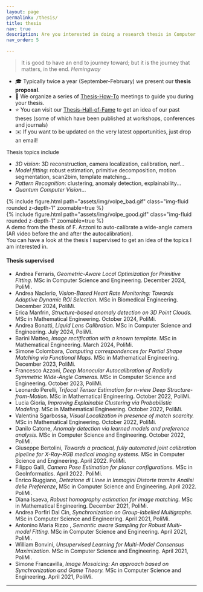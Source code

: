 ```yaml
---
layout: page
permalink: /thesis/
title: thesis 
nav: true
description: Are you interested in doing a research thesis in Computer Vision?
nav_order: 5

---
```

> It is good to have an end to journey toward; but it is the journey that matters, in the end. _Hemingway_

- :mortar_board: Typically twice a year (September-February) we present our **thesis proposal**.
- :pushpin: We organize a series of <a href="/tht">Thesis-How-To</a> meetings to guide you during your thesis.
- :star: You can visit our <a href="/thof">Thesis-Hall-of-Fame</a>  to get an idea of our past theses (some of which have been published at workshops, conferences and journals)
- :envelope: If you want to be updated on the very latest opportunities, just drop an email!


Thesis topics include
* _3D vision_: 3D reconstruction, camera localization, calibration, nerf...
* _Model fitting_: robust estimation, primitive decomposition, motion segmentation, scan2bim, template matching...
* _Pattern Recognition_: clustering, anomaly detection, explainability...
* _Quantum Computer Vision_...

<div class="row justify-content-sm-center">
    <div class="col-sm-6 mt-3 mt-md-0">
      {% include figure.html path="assets/img/volpe_bad.gif" class="img-fluid rounded z-depth-1" zoomable=true %} 
    </div>
    <div class="col-sm-6 mt-3 mt-md-0">
        {% include figure.html path="assets/img/volpe_good.gif" class="img-fluid rounded z-depth-1" zoomable=true %}
    </div>
    <div class="caption">
         A demo from the thesis of F. Azzoni to auto-calibrate a wide-angle camera (AR video before the and after the autocalibration).
    </div> 
</div>
You can have a look at the thesis I supervised to get an idea of the topics I am interested in.

#### Thesis supervised 

* Andrea Ferraris, _Geometric-Aware Local Optimization for Primitive Fitting_. MSc in Computer Science and Engineering. December 2024, PoliMi.
* Andrea Naclerio, _Vision-Based Heart Rate Monitoring: Towards Adaptive Dynamic ROI Selection._ MSc in Biomedical Engineering. December 2024, PoliMi.
* Erica Manfrin, _Structure-based anomaly detection on 3D Point Clouds._ MSc in Mathematical Engineering. October 2024, PoliMi.
* Andrea Bonatti, _Liquid Lens Calibration._  MSc in Computer Science and Engineering. July 2024, PoliMi. 
* Barini Matteo, _Image rectification with a known template._  MSc in Mathematical Engineering. March 2024, PoliMi. 
* Simone Colombara, _Computing correspondences for Partial Shape Matching via Functional Maps._  MSc in Mathematical Engineering. December 2023, PoliMi.
* Francesco Azzoni, _Deep Monocular Autocalibration of Radially Symmetric Wide-Angle Cameras._  MSc in Computer Science and Engineering. October 2023, PoliMi.
* Leonardo Perelli, _Trifocal Tensor Estimation for n-view Deep Structure-from-Motion._ MSc  in Mathematical Engineering. October 2022, PoliMi.
* Lucia Gioria, _Improving Explainable Clustering via Probabilistic Modeling._ MSc  in Mathematical Engineering. October 2022, PoliMi.
* Valentina Sgarbossa, _Visual Localization in presence of match scarcity._ MSc  in Mathematical Engineering. October 2022, PoliMi.
* Danilo Catone, _Anomaly detection via learned models and preference analysis._  MSc in Computer Science and Engineering. October 2022, PoliMi.
* Giuseppe Bertolini, _Towards a practical, fully automated joint calibration pipeline for X-Ray-RGB medical imaging systems._ MSc in Computer Science and Engineering. April 2022. PoliMi.
* Filippo Galli, _Camera Pose Estimation for planar configurations._ MSc in GeoInformatics. April 2022. PoliMi.
* Enrico Ruggiano, _Detezione di Linee in Immagini Distorte tramite Analisi delle Preferenze_, MSc in Computer Science and Engineering. April 2022. PoliMi.
* Diana Isaeva, _Robust homography estimation for image matching._ MSc in Mathematical Engineering. December 2021, PoliMi.
* Andrea Porfiri Dal Cin, _Synchronization on Group-labelled Multigraphs._ MSc in Computer Science and Engineering. April 2021, PoliMi.
* Antonino Maria Rizzo , _Semantic aware Sampling for Robust Multi-model Fitting._ MSc in Computer Science and Engineering. April 2021, PoliMi.
* William Bonvini, _Unsupervised Learning for Multi-Model Consensus Maximization._ MSc in Computer Science and Engineering. April 2021, PoliMi.
* Simone Francavilla, _Image Mosaicing: An approach based on Synchronization and Game Theory._ MSc in Computer Science and Engineering. April 2021, PoliMi.

***



[thesisProposal]:https://boracchi.faculty.polimi.it/docs/Thesis_Opportunities_Boracchi.pdf
